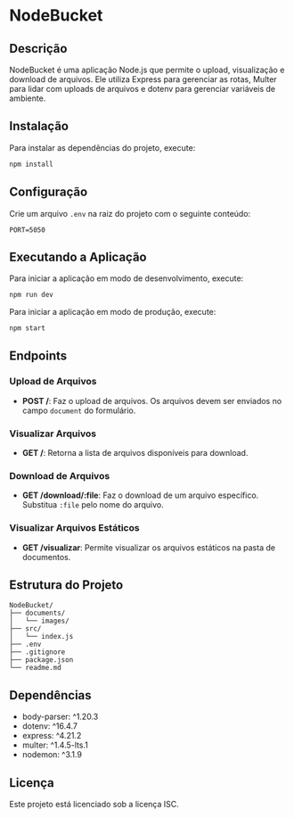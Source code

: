 # NodeBucket

## Descrição
NodeBucket é uma aplicação Node.js que permite o upload, visualização e download de arquivos. Ele utiliza Express para gerenciar as rotas, Multer para lidar com uploads de arquivos e dotenv para gerenciar variáveis de ambiente.

## Instalação
Para instalar as dependências do projeto, execute:
```bash
npm install
```

## Configuração
Crie um arquivo `.env` na raiz do projeto com o seguinte conteúdo:
```properties
PORT=5050
```

## Executando a Aplicação
Para iniciar a aplicação em modo de desenvolvimento, execute:
```bash
npm run dev
```
Para iniciar a aplicação em modo de produção, execute:
```bash
npm start
```

## Endpoints
### Upload de Arquivos
- **POST /**: Faz o upload de arquivos. Os arquivos devem ser enviados no campo `document` do formulário.

### Visualizar Arquivos
- **GET /**: Retorna a lista de arquivos disponíveis para download.

### Download de Arquivos
- **GET /download/:file**: Faz o download de um arquivo específico. Substitua `:file` pelo nome do arquivo.

### Visualizar Arquivos Estáticos
- **GET /visualizar**: Permite visualizar os arquivos estáticos na pasta de documentos.

## Estrutura do Projeto
```
NodeBucket/
├── documents/
│   └── images/
├── src/
│   └── index.js
├── .env
├── .gitignore
├── package.json
└── readme.md
```

## Dependências
- body-parser: ^1.20.3
- dotenv: ^16.4.7
- express: ^4.21.2
- multer: ^1.4.5-lts.1
- nodemon: ^3.1.9

## Licença
Este projeto está licenciado sob a licença ISC.
